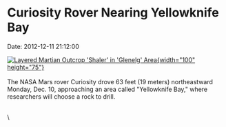 Curiosity Rover Nearing Yellowknife Bay
=======================================

Date: 2012-12-11 21:12:00

[![Layered Martian Outcrop \'Shaler\' in \'Glenelg\'
Area](http://www.jpl.nasa.gov/images/msl/20121211/pia16550-th.jpg){width="100"
height="75"}](http://www.jpl.nasa.gov/news/news.cfm?release=2012-392&rn=news.xml&rst=3619)\
\
The NASA Mars rover Curiosity drove 63 feet (19 meters) northeastward
Monday, Dec. 10, approaching an area called \"Yellowknife Bay,\" where
researchers will choose a rock to drill.

\
\
